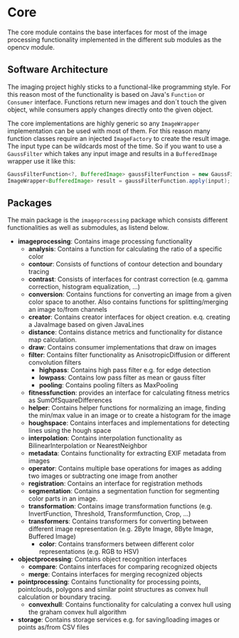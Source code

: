 # Core

The core module contains the base interfaces for most of the image processing functionality implemented in the different sub modules as the opencv module.

## Software Architecture

The imaging project highly sticks to a functional-like programming style. For this reason most of the functionality is based on Java's `Function` or `Consumer` interface. Functions return new images and don´t touch the given object, while consumers apply changes directly onto the given object.

The core implementations are highly generic so any `ImageWrapper` implementation can be used with most of them. For this reason many function classes require an injected `ImageFactory` to create the result image. The input type can be wildcards most of the time. So if you want to use a `GaussFilter` which takes any input image and results in a `BufferedImage` wrapper use it like this:

```java
GaussFilterFunction<?, BufferedImage> gaussFilterFunction = new GaussFilterFunction<>(ImageFactoryFactory.getImageFactory(BufferedImage.class));
ImageWrapper<BufferedImage> result = gaussFilterFunction.apply(input);
```

## Packages

The main package is the ```imageprocessing``` package which consists different functionalities as well as submodules, as listend below.

 * **imageprocessing**: Contains image processing functionality
     * **analysis**: Contains a function for calculating the ratio of a specific color
     * **contour**: Consists of functions of contour detection and boundary tracing
     * **contrast**: Consists of interfaces for contrast correction (e.q. gamma correction, histogram equalization, ...)
     * **conversion**: Contains functions for converting an image from a given color space to another. Also contains functions for splitting/merging an image to/from channels
     * **creator**: Contains creator interfaces for object creation. e.q. creating a JavaImage based on given JavaLines
     * **distance**: Contains distance metrics and functionality for distance map calculation.
     * **draw**: Contains consumer implementations that draw on images
     * **filter**: Contains filter functionality as AnisotropicDiffusion or different convolution filters
         * **highpass**: Contains high pass filter e.g. for edge detection
         * **lowpass**: Contains low pass filter as mean or gauss filter
         * **pooling**: Contains pooling filters as MaxPooling
     * **fitnessfunction**: provides an interface for calculating fitness metrics as SumOfSquareDifferences
     * **helper**: Contains helper functions for normalizing an image, finding the min/max value in an image or to create a histogram for the image
     * **houghspace**: Contains interfaces and implementations for detecting lines using the hough space
     * **interpolation**: Contains interpolation functionality as BilinearInterpolation or NearestNeighbor
     * **metadata**: Contains functionality for extracting EXIF metadata from images
     * **operator**: Contains multiple base operations for images as adding two images or subtracting one image from another
     * **registration**: Contains an interface for registration methods
     * **segmentation**: Contains a segmentation function for segmenting color parts in an image.
     * **transformation**: Contains image transformation functions (e.g. InvertFunction, Threshold, Transformfunction, Crop, ...)
     * **transformers**: Contains transformers for converting between different image representation (e.g. 2Byte Image, 8Byte Image, Buffered Image)
       * **color**: Contains transformers between different color representations (e.g. RGB to HSV)
 * **objectprocessing**: Contains object recognition interfaces
     * **compare**: Contains interfaces for comparing recognized objects
     * **merge**: Contains interfaces for merging recognized objects
 * **pointprocessing**: Contains functionality for processing points, pointclouds, polygons and similar point structures as convex hull calculation or boundary tracing.
     * **convexhull**:    Contains functionality for calculating a convex hull using the graham convex hull algorithm
 * **storage**: Contains storage services e.g. for saving/loading images or points as/from CSV files
